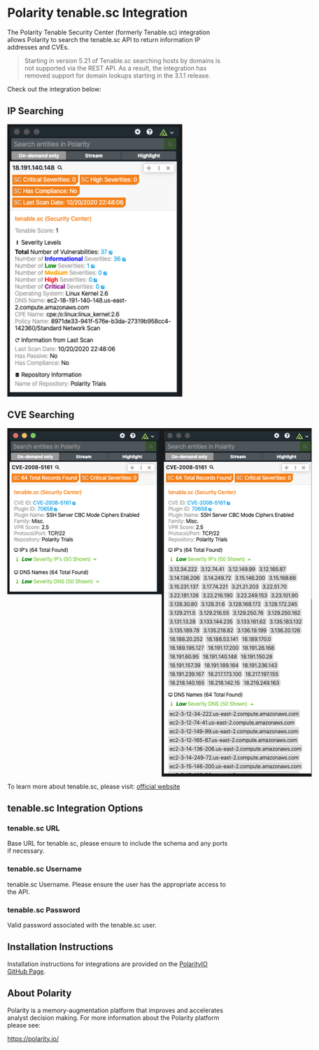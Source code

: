 # Polarity tenable.sc Integration

The Polarity Tenable Security Center (formerly Tenable.sc) integration allows Polarity to search the tenable.sc API to return information IP addresses and CVEs.

> Starting in version 5.21 of Tenable.sc searching hosts by domains is not supported via the REST API.  As a result, the integration has removed support for domain lookups starting in the 3.1.1 release.

Check out the integration below:

## IP Searching
<div style="display:flex; justify-content: flex-start; align-items:flex-start;">
  <img width="400" alt="Integration Example New Incident Created" src="./assets/ip-results.png">
</div>

## CVE Searching
<div style="display:flex; justify-content: flex-start; align-items:flex-start;">
  <img width="400" alt="Integration Example New Incident" src="./assets/cve-results.png">
  <img width="400" alt="Integration Example New Incident Created" src="./assets/cve-results-expanded.png">
</div>

To learn more about tenable.sc, please visit: [official website](https://www.tenable.com/products/tenable-sc)

## tenable.sc Integration Options

### tenable.sc URL
Base URL for tenable.sc, please ensure to include the schema and any ports if necessary.

### tenable.sc Username
tenable.sc Username. Please ensure the user has the appropriate access to the API.

### tenable.sc Password
Valid password associated with the tenable.sc user.

## Installation Instructions

Installation instructions for integrations are provided on the [PolarityIO GitHub Page](https://polarityio.github.io/).

## About Polarity

Polarity is a memory-augmentation platform that improves and accelerates analyst decision making.  For more information about the Polarity platform please see:

https://polarity.io/
